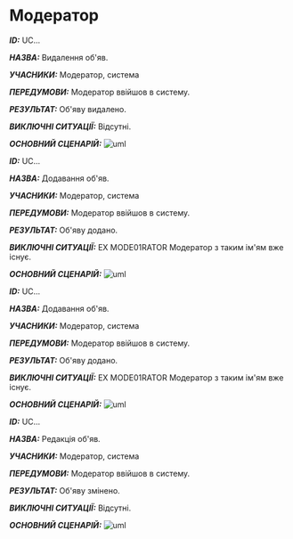 # Модератор
***ID:*** UC...
    
***НАЗВА:*** Видалення об'яв.
    
***УЧАСНИКИ:*** Модератор, система

***ПЕРЕДУМОВИ:*** Модератор ввійшов в систему.

***РЕЗУЛЬТАТ:*** Об'яву видалено.

***ВИКЛЮЧНІ СИТУАЦІЇ:*** Відсутні.

***ОСНОВНИЙ СЦЕНАРІЙ:***
![uml](http://www.plantuml.com/plantuml/png/XP51IiDW48Nt_ob-kd7Z2Socdi4J2Er2C5LCN0XPn0PrPq2aAxLNg261dzgaLtZlHhvC8JGWk1eo_tnltfjCa_JoBhsFhrrsFekl5fcpXdTd-4276WrpRBX4nzohyOrWZNVxE669YiMfLzsoy7pIt0iQZmf1y0O_28939BrFqmbynDO4L5g9x8sSu6rCJ2ANNJmawJpEnAwPssY7baNFxhb2hRdA3DO7njlCmV4pLtoDXbJ_hb__9JWsCJXaESv_lEQBI_41E_DfbgjUMdMdR8sMjYprq2SQxdJqCkZsLqlIcritdIzc-aE_)


***ID:*** UC...
    
***НАЗВА:*** Додавання об'яв.
    
***УЧАСНИКИ:*** Модератор, система

***ПЕРЕДУМОВИ:*** Модератор ввійшов в систему.

***РЕЗУЛЬТАТ:*** Об'яву додано.

***ВИКЛЮЧНІ СИТУАЦІЇ:*** EX MODE01RATOR Модератор з таким ім'ям вже існує.

***ОСНОВНИЙ СЦЕНАРІЙ:***
![uml](http://www.plantuml.com/plantuml/png/NP2nIiDG58Rt-nI7EhWuw9eiBTXH2jN1LKZGWaabkGv2XjeWujGbEAdF4CL0g6dw2lzv8tyEMA7JJSxvltk-SuUvlyhyVNBhYb6KpDB2MK5SW3Vq-4QZ2zIwHAyBOU4JhHKg-pdK5RwqF1AUQor5dvXxHYC42HlOXhph7VQfZrWRp6F3nDQe0Qh_z21qnVb3xkEa86UD_N6XI-S-bcnsVUFb88kZGB1blqEB7t20Z2_bR78wFZwPZYucqzrg0JvqIVqMdPPQ6SKBNyss8zlGQgChxlE2NcXBOqerRDQxdPYhJUVF9lVpEpUCquZF-0i0)


***ID:*** UC...
    
***НАЗВА:*** Додавання об'яв.
    
***УЧАСНИКИ:*** Модератор, система

***ПЕРЕДУМОВИ:*** Модератор ввійшов в систему.

***РЕЗУЛЬТАТ:*** Об'яву додано.

***ВИКЛЮЧНІ СИТУАЦІЇ:*** EX MODE01RATOR Модератор з таким ім'ям вже існує.

***ОСНОВНИЙ СЦЕНАРІЙ:***
![uml](http://www.plantuml.com/plantuml/png/NP2nIiDG58Rt-nI7EhWuw9eiBTXH2jN1LKZGWaabkGv2XjeWujGbEAdF4CL0g6dw2lzv8tyEMA7JJSxvltk-SuUvlyhyVNBhYb6KpDB2MK5SW3Vq-4QZ2zIwHAyBOU4JhHKg-pdK5RwqF1AUQor5dvXxHYC42HlOXhph7VQfZrWRp6F3nDQe0Qh_z21qnVb3xkEa86UD_N6XI-S-bcnsVUFb88kZGB1blqEB7t20Z2_bR78wFZwPZYucqzrg0JvqIVqMdPPQ6SKBNyss8zlGQgChxlE2NcXBOqerRDQxdPYhJUVF9lVpEpUCquZF-0i0) 


***ID:*** UC...
    
***НАЗВА:*** Редакція об'яв.
    
***УЧАСНИКИ:*** Модератор, система

***ПЕРЕДУМОВИ:*** Модератор ввійшов в систему.

***РЕЗУЛЬТАТ:*** Об'яву змінено.

***ВИКЛЮЧНІ СИТУАЦІЇ:*** Відсутні.

***ОСНОВНИЙ СЦЕНАРІЙ:***
![uml](http://www.plantuml.com/plantuml/png/XL4xJiD04Ett5AiqD9o0DE4Cd00fAP1mGDWKI2vCpATB6fGqGAuGB5kiZ3U-mfiRyNOiO0K5XJtss_UPcPsasUbLTfsSc_nucfpDSwE0DKTunXur6YcmamNsKbW2Rt0AFEdFWQnGINbeMLifhToJzuZ6uXsThE7XA7LZkcq6G9QKwiTTi4H7hmTPop9mNZJ9oIrQZM3nZEdLUuHDx3aQc_pa9ircIKxbLef0vEEb3CgUp9gyIWUe1urL3e7lqA-f_m_V_ZBysqGyOhoTEEHL5bGxTDgbDbm5OzOE7sZWgL_n8CnZ-MfujaCxjFlZ6dQQPXUNPZARJtbxdm00)

